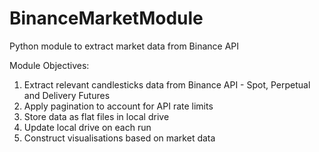 # BinanceMarketModule
Python module to extract market data from Binance API

Module Objectives:
1. Extract relevant candlesticks data from Binance API - Spot, Perpetual and Delivery Futures
2. Apply pagination to account for API rate limits
3. Store data as flat files in local drive
4. Update local drive on each run
5. Construct visualisations based on market data
